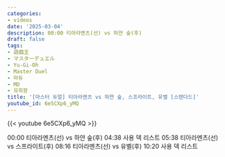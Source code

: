 ```yaml
---
categories:
- videos
date: '2025-03-04'
description: 00:00 티아라멘츠(선) vs 하얀 숲(후)
draft: false
tags:
- 遊戯王
- マスターデュエル
- Yu-Gi-Oh
- Master Duel
- 마듀
- MD
- 유희왕
title: '[마스터 듀얼] 티아라멘츠 vs 하얀 숲, 스프라이트, 유벨 [스탠다드]'
youtube_id: 6e5CXp6_yMQ
---
```



{{< youtube 6e5CXp6_yMQ >}}

00:00 티아라멘츠(선) vs 하얀 숲(후)
04:38 사용 덱 리스트
05:38 티아라멘츠(선) vs 스프라이트(후)
08:16 티아라멘츠(선) vs 유벨(후)
10:20 사용 덱 리스트